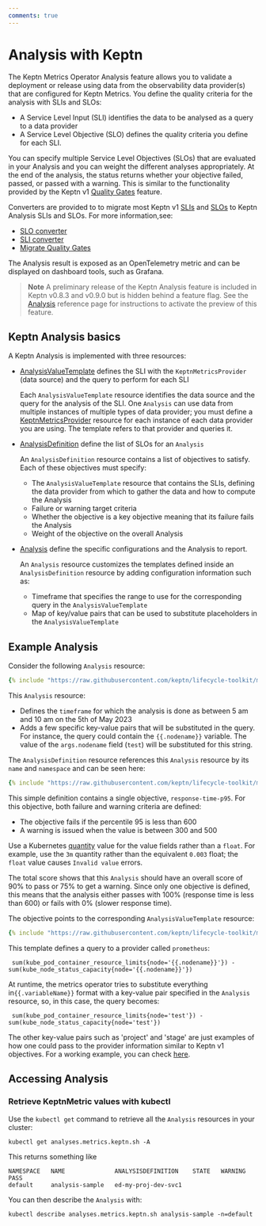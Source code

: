 ```yaml
---
comments: true
---
```


# Analysis with Keptn

The Keptn Metrics Operator Analysis feature
allows you to validate a deployment or release
using data from the observability data provider(s)
that are configured for Keptn Metrics.
You define the quality criteria for the analysis with SLIs and SLOs:

* A Service Level Input (SLI) identifies the data to be analysed
  as a query to a data provider
* A Service Level Objective (SLO) defines the quality criteria
  you define for each SLI.

You can specify multiple Service Level Objectives (SLOs)
that are evaluated in your Analysis
and you can weight the different analyses appropriately.
At the end of the analysis,
the status returns whether your objective failed, passed,
or passed with a warning.
This is similar to the functionality provided by the Keptn v1
[Quality Gates](https://v1.keptn.sh/docs/1.0.x/define/quality-gates/)
feature.

Converters are provided to
to migrate most Keptn v1
[SLIs](https://v1.keptn.sh/docs/1.0.x/reference/files/sli/)
and
[SLOs](https://v1.keptn.sh/docs/1.0.x/reference/files/slo/)
to Keptn Analysis SLIs and SLOs.
For more information,see:

* [SLO converter](https://github.com/keptn/lifecycle-toolkit/blob/main/metrics-operator/converter/slo_converter.md#slo-converter)
* [SLI converter](https://github.com/keptn/lifecycle-toolkit/blob/main/metrics-operator/converter/sli_converter.md#sli-converter)
* [Migrate Quality Gates](../migrate/keptn/metrics-observe.md)

The Analysis result is exposed as an OpenTelemetry metric
and can be displayed on dashboard tools, such as Grafana.

> **Note** A preliminary release of the Keptn Analysis feature
  is included in Keptn v0.8.3 and v0.9.0 but is hidden behind a feature flag.
  See the
  [Analysis](../reference/crd-reference/analysis.md/#differences-between-versions)
  reference page for instructions to activate the preview of this feature.

## Keptn Analysis basics

A Keptn Analysis is implemented with three resources:

* [AnalysisValueTemplate](../reference/crd-reference/analysisvaluetemplate.md)
  defines the SLI with the `KeptnMetricsProvider` (data source)
  and the query to perform for each SLI

    Each `AnalysisValueTemplate` resource identifies the data source
    and the query for the analysis of the SLI.
    One `Analysis` can use data from multiple instances
    of multiple types of data provider;
    you must define a
    [KeptnMetricsProvider](../reference/crd-reference/metricsprovider.md)
    resource for each instance of each data provider you are using.
    The template refers to that provider and queries it.

* [AnalysisDefinition](../reference/crd-reference/analysisdefinition.md)
  define the list of SLOs for an `Analysis`

    An `AnalysisDefinition` resource contains a list of objectives to satisfy.
    Each of these objectives must specify:

    * The `AnalysisValueTemplate` resource that contains the SLIs,
      defining the data provider from which to gather the data
      and how to compute the Analysis
    * Failure or warning target criteria
    * Whether the objective is a key objective
      meaning that its failure fails the Analysis
    * Weight of the objective on the overall Analysis

* [Analysis](../reference/crd-reference/analysis.md)
  define the specific configurations and the Analysis to report.

    An `Analysis` resource customizes the templates
    defined inside an `AnalysisDefinition` resource
    by adding configuration information such as:

    * Timeframe that specifies the range to use
      for the corresponding query in the `AnalysisValueTemplate`
    * Map of key/value pairs that can be used
      to substitute placeholders in the `AnalysisValueTemplate`

## Example Analysis

Consider the following `Analysis` resource:

```yaml
{% include "https://raw.githubusercontent.com/keptn/lifecycle-toolkit/main/metrics-operator/config/samples/metrics_v1beta1_analysis.yaml" %}
```

This `Analysis` resource:

* Defines the `timeframe` for which the analysis is done
  as between 5 am and 10 am on the 5th of May 2023
* Adds a few specific key-value pairs that will be substituted in the query.
  For instance, the query could contain the `{{.nodename}}` variable.
  The value of the `args.nodename` field (`test`)
  will be substituted for this string.

The `AnalysisDefinition` resource references this `Analysis` resource
by its `name` and `namespace` and can be seen here:

```yaml
{% include "https://raw.githubusercontent.com/keptn/lifecycle-toolkit/main/metrics-operator/config/samples/metrics_v1beta1_analysisdefinition.yaml" %}
```

This simple definition contains a single objective, `response-time-p95`.
For this objective, both failure and warning criteria are defined:

* The objective fails if the percentile 95 is less than 600
* A warning is issued when the value is between 300 and 500

Use a Kubernetes
[quantity](https://kubernetes.io/docs/reference/kubernetes-api/common-definitions/quantity/)
value for the value fields rather than a `float`.
For example, use the `3m` quantity
rather than the equivalent `0.003` float;
the `float` value causes `Invalid value` errors.

The total score shows that this `Analysis`
should have an overall score of 90% to pass or 75% to get a warning.
Since only one objective is defined,
this means that the analysis either passes with 100%
(response time is less than 600)
or fails with 0% (slower response time).

The objective points to the corresponding `AnalysisValueTemplate` resource:

```yaml
{% include "https://raw.githubusercontent.com/keptn/lifecycle-toolkit/main/metrics-operator/config/samples/metrics_v1beta1_analysisvaluetemplate.yaml" %}
```

This template defines a query to a provider called `prometheus`:

```shell
 sum(kube_pod_container_resource_limits{node='{{.nodename}}'}) - sum(kube_node_status_capacity{node='{{.nodename}}'})
```

At runtime, the metrics operator tries to substitute
everything in`{{.variableName}}` format
with a key-value pair specified in the `Analysis` resource,
so, in this case, the query becomes:

```shell
 sum(kube_pod_container_resource_limits{node='test'}) - sum(kube_node_status_capacity{node='test'})
```

The other key-value pairs such as 'project' and 'stage' are just examples of how one could pass to the provider
information similar to Keptn v1 objectives.
For a working example, you can
check [here](https://github.com/keptn/lifecycle-toolkit/tree/main/test/chainsaw/testanalysis/analysis-controller-multiple-providers).

## Accessing Analysis

### Retrieve KeptnMetric values with kubectl

Use the `kubectl get` command to retrieve all the `Analysis` resources
in your cluster:

```shell
kubectl get analyses.metrics.keptn.sh -A

```

This returns something like

```shell
NAMESPACE   NAME              ANALYSISDEFINITION    STATE   WARNING   PASS
default     analysis-sample   ed-my-proj-dev-svc1
```

You can then describe the `Analysis` with:

```shell
kubectl describe analyses.metrics.keptn.sh analysis-sample -n=default
```
